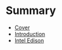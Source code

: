# Summary

* [Cover](README.md)
* [Introduction](documentation/Introduction.md)
* [Intel Edison](documentation/IntelEdison.md)

